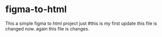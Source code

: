 # figma-to-html
This a simple figma to html project just
#this is my first update
this file is changed now.
again this file is changes.